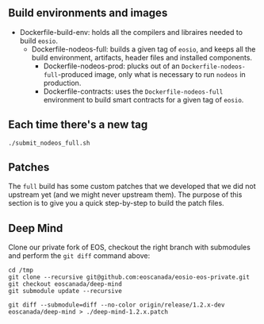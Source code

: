 Build environments and images
-----------------------------


* Dockerfile-build-env: holds all the compilers and libraires needed to build `eosio`.
  * Dockerfile-nodeos-full: builds a given tag of `eosio`, and keeps all the build environment, artifacts, header files and installed components.
    * Dockerfile-nodeos-prod: plucks out of an `Dockerfile-nodeos-full`-produced image, only what is necessary to run `nodeos` in production.
    * Dockerfile-contracts: uses the `Dockerfile-nodeos-full` environment to build smart contracts for a given tag of `eosio`.



Each time there's a new tag
---------------------------

```
./submit_nodeos_full.sh
```

Patches
-----------------------------

The `full` build has some custom patches that we developed that we did not upstream yet (and we might never upstream them). The purpose of
this section is to give you a quick step-by-step to build the patch files.

Deep Mind
------------------------------

Clone our private fork of EOS, checkout the right branch with submodules and perform the `git diff` command above:

```
cd /tmp
git clone --recursive git@github.com:eoscanada/eosio-eos-private.git
git checkout eoscanada/deep-mind
git submodule update --recursive

git diff --submodule=diff --no-color origin/release/1.2.x-dev eoscanada/deep-mind > ./deep-mind-1.2.x.patch
```
